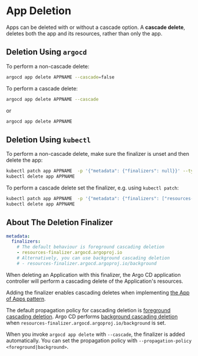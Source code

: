 # App Deletion

Apps can be deleted with or without a cascade option. A **cascade delete**, deletes both the app and its resources, rather than only the app.

## Deletion Using `argocd`

To perform a non-cascade delete:

```bash
argocd app delete APPNAME --cascade=false
```

To perform a cascade delete:

```bash
argocd app delete APPNAME --cascade
```

or

```bash
argocd app delete APPNAME
```

## Deletion Using `kubectl`

To perform a non-cascade delete, make sure the finalizer is unset and then delete the app:

```bash
kubectl patch app APPNAME  -p '{"metadata": {"finalizers": null}}' --type merge
kubectl delete app APPNAME
```

To perform a cascade delete set the finalizer, e.g. using `kubectl patch`:

```bash
kubectl patch app APPNAME  -p '{"metadata": {"finalizers": ["resources-finalizer.argocd.argoproj.io"]}}' --type merge
kubectl delete app APPNAME
```

## About The Deletion Finalizer

```yaml
metadata:
  finalizers:
    # The default behaviour is foreground cascading deletion
    - resources-finalizer.argocd.argoproj.io
    # Alternatively, you can use background cascading deletion
    # - resources-finalizer.argocd.argoproj.io/background
```

When deleting an Application with this finalizer, the Argo CD application controller will perform a cascading delete of the Application's resources.

Adding the finalizer enables cascading deletes when implementing [the App of Apps pattern](../operator-manual/cluster-bootstrapping.md#cascading-deletion).

The default propagation policy for cascading deletion is [foreground cascading deletion](https://kubernetes.io/docs/concepts/architecture/garbage-collection/#foreground-deletion).
Argo CD performs [background cascading deletion](https://kubernetes.io/docs/concepts/architecture/garbage-collection/#background-deletion) when `resources-finalizer.argocd.argoproj.io/background` is set.

When you invoke `argocd app delete` with `--cascade`, the finalizer is added automatically.
You can set the propagation policy with `--propagation-policy <foreground|background>`.
